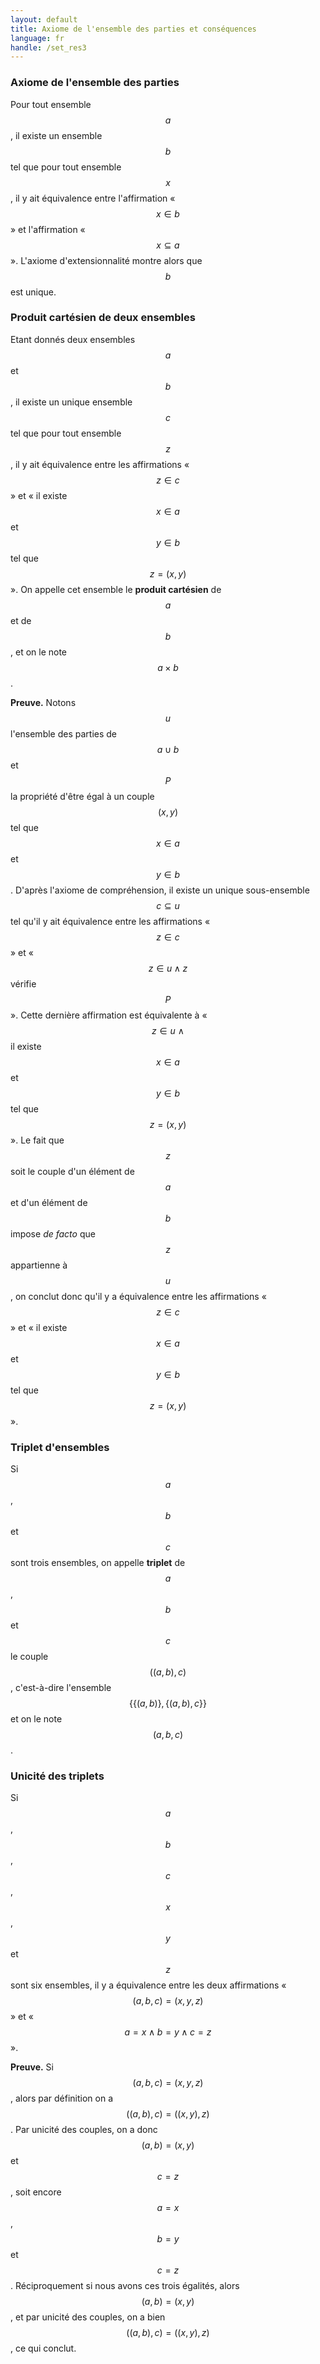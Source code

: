 ```yaml
---
layout: default
title: Axiome de l'ensemble des parties et conséquences
language: fr
handle: /set_res3
---
```


<script src="https://cdn.mathjax.org/mathjax/latest/MathJax.js?config=TeX-AMS-MML_HTMLorMML" type="text/javascript"></script>

### Axiome de l'ensemble des parties
Pour tout ensemble $$a$$, il existe un ensemble $$b$$ tel que pour tout ensemble $$x$$, il y ait équivalence entre l'affirmation « $$x \in b$$ » et l'affirmation « $$x \subseteq a$$ ». L'axiome d'extensionnalité montre alors que $$b$$ est unique.

### Produit cartésien de deux ensembles
Etant donnés deux ensembles $$a$$ et $$b$$, il existe un unique ensemble $$c$$ tel que pour tout ensemble $$z$$, il  y ait équivalence entre les affirmations « $$z \in c$$ » et « il existe $$x \in a$$ et $$y \in b$$ tel que $$z = (x, y)$$ ». On appelle cet ensemble le **produit cartésien** de $$a$$ et de $$b$$, et on le note $$a \times b$$.

**Preuve.** Notons $$u$$ l'ensemble des parties de $$a \cup b$$ et $$P$$ la propriété d'être égal à un couple $$(x, y)$$ tel que $$x \in a$$ et $$y \in b$$. D'après l'axiome de compréhension, il existe un unique sous-ensemble $$c \subseteq u$$ tel qu'il  y ait équivalence entre les affirmations « $$z \in c$$ » et « $$z \in u \land z$$ vérifie $$P$$ ». Cette dernière affirmation est équivalente à « $$z \in u~\land$$ il existe $$x \in a$$ et $$y \in b$$ tel que $$z = (x, y)$$ ». Le fait que $$z$$ soit le couple d'un élément de $$a$$ et d'un élément de $$b$$ impose *de facto* que $$z$$ appartienne à $$u$$, on conclut donc qu'il y a équivalence entre les affirmations « $$z \in c$$ » et « il existe $$x \in a$$ et $$y \in b$$ tel que $$z = (x, y)$$ ».

### Triplet d'ensembles
Si $$a$$, $$b$$ et $$c$$ sont trois ensembles, on appelle **triplet** de $$a$$, $$b$$ et $$c$$ le couple $$((a, b), c)$$, c'est-à-dire l'ensemble $$\{ \{ (a, b) \}, \{ (a, b), c \} \}$$ et on le note $$(a, b, c)$$.

### Unicité des triplets
Si $$a$$, $$b$$, $$c$$, $$x$$, $$y$$ et $$z$$ sont six ensembles, il y a équivalence entre les deux affirmations « $$(a, b, c) = (x, y, z)$$ » et « $$a = x \land b = y \land c = z$$ ».

**Preuve.** Si $$(a, b, c) = (x, y, z)$$, alors par définition on a $$((a, b), c) = ((x, y), z)$$. Par unicité des couples, on a donc $$(a, b) = (x, y)$$ et $$c = z$$, soit encore $$a = x$$, $$b = y$$ et $$c = z$$. Réciproquement si nous avons ces trois égalités, alors $$(a, b) = (x, y)$$, et par unicité des couples, on a bien $$((a, b), c) = ((x, y), z)$$, ce qui conclut.
